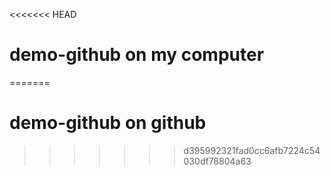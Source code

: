 <<<<<<< HEAD
# demo-github on my computer
=======
# demo-github on github
>>>>>>> d395992321fad0cc6afb7224c54030df78804a63
